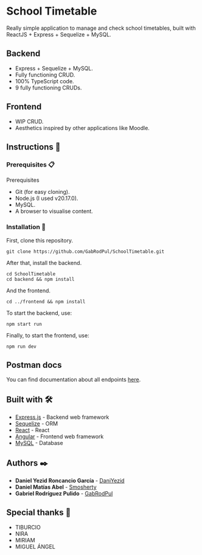 # School Timetable

Really simple application to manage and check school timetables, built with ReactJS + Express + Sequelize + MySQL.

## Backend
- Express + Sequelize + MySQL.
- Fully functioning CRUD.
- 100% TypeScript code.
- 9 fully functioning CRUDs. 

## Frontend
- WIP CRUD.
- Aesthetics inspired by other applications like Moodle.

## Instructions 🚀

### Prerequisites 📋

Prerequisites
- Git (for easy cloning).
- Node.js (I used v20.17.0).
- MySQL.
- A browser to visualise content.


### Installation 🔧

First, clone this repository.
```
git clone https://github.com/GabRodPul/SchoolTimetable.git
```

After that, install the backend.
```
cd SchoolTimetable
cd backend && npm install
```

And the frontend.
```
cd ../frontend && npm install
```

To start the backend, use:
```
npm start run
```

Finally, to start the frontend, use:
```
npm run dev
```

## Postman docs
You can find documentation about all endpoints [here](https://documenter.getpostman.com/view/23623831/2sAXxMfDJQ).

## Built with 🛠️
* [Express.js](https://expressjs.com/es/) - Backend web framework
* [Sequelize](https://sequelize.org/) - ORM
* [React](https://es.react.dev/) - React
* [Angular](https://angular.dev/) - Frontend web framework
* [MySQL](https://www.mysql.com/) - Database

## Authors ✒️
* **Daniel Yezid Roncancio García** - [DaniYezid](https://github.com/DaniYezid)
* **Daniel Matías Abel** - [Smosherty](https://github.com/Smosherty)
* **Gabriel Rodríguez Pulido** - [GabRodPul](https://github.com/GabRodPul)


## Special thanks 🎁

* TIBURCIO
* NIRA
* MIRIAM
* MIGUEL ÁNGEL
